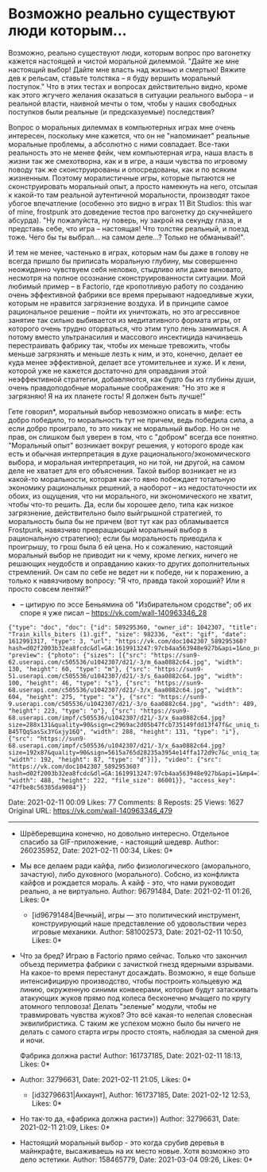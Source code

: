 # Возможно реально существуют люди которым...

Возможно, реально существуют люди, которым вопрос про вагонетку кажется настоящей и чистой моральной дилеммой. "Дайте же мне настоящий выбор! Дайте мне власть над жизнью и смертью! Вяжите дев к рельсам, ставьте толстяка – я буду вершить моральный поступок." Что в этих тестах и вопросах действительно видно, кроме как этого жгучего желания оказаться в ситуации реального выбора – и реальной власти, наивной мечты о том, чтобы у наших свободных поступков были реальные (и предсказуемые) последствия? 
 
Вопрос о моральных дилеммах в компьютерных играх мне очень интересен, поскольку мне кажется, что он не "напоминает" реальные моральные проблемы, а абсолютно с ними совпадает. Все-таки реальность это не менее фейк, чем компьютерная игра, наша власть в жизни так же смехотворна, как и в игре, а наши чувства по игровому поводу так же сконструированы и опосредованы, как и по всяким жизненным. Поэтому моралистичные игры, которые пытаются не сконструировать моральный опыт, а просто намекнуть на него, отсылая к какой-то там реальной аутентичной моральности, производят такое убогое впечатление (особенно это видно в играх 11 Bit Studios: this war of mine, frostpunk это доведение тестов про вагонетку до скучнейшего абсурда). "Ну пожалуйста, ну поверь, ну закрой на секунду глаза, и представь себе, что игра – настоящая! Что толстяк реальный, и поезд тоже. Чего бы ты выбрал... на самом деле...? Только не обманывай!". 
 
И тем не менее, частенько в играх, которым нам бы даже в голову не всегда пришло бы приписать моральную глубину, мы совершенно неожиданно чувствуем себя неловко, стыдливо или даже виновато, несмотря на полное осознание сконструированности ситуации. Мой любимый пример – в Factorio, где кропотливую работу по созданию очень эффективной фабрики все время прерывают надоедливые жуки, которым не нравится загрязнение воздуха. И в принципе самое рациональное решение – пойти их уничтожать, но это агрессивное занятие так сильно выбивается из медитативного формата игры, от которого очень трудно оторваться, что этим тупо лень заниматься. А потому вместо ультранасилия и массового инсектицида начинаешь перестраивать фабрику так, чтобы их меньше тревожить, чтобы меньше загрязнять и меньше лезть к ним, и это, конечно, делает ее куда менее эффективной, делает все утомительнее и хуже. И к лени, которой уже не кажется достаточно для оправдания этой неэффективной стратегии, добавляются, как будто бы из глубины души, очень правдоподобные моральные соображения: "Но это же я загрязняю! Я на их планете гость! Я должен быть лучше!" 
 
Гете говорил*, моральный выбор невозможно описать в мифе: есть добро победило, то моральность тут не причем, ведь победила сила, а если добро проиграло, то это никак не моральный выбор. Но он не прав, он слишком был уверен в том, что с "добром" всегда все понятно. "Моральный опыт" возникает вокруг решения, у которого вроде как есть и обычная интерпретация в духе рационального/экономического выбора, и моральная интерпретация, но ни той, ни другой, на самом деле не хватает для его объяснения. Такой выбор возникает не из какой-то моральности, которая как-то явно побеждает тотальную экономику рациональных решений, а наоборот – из недостаточности их обоих, из ощущения, что ни морального, ни экономического не хватит, чтобы что-то решить. Да, если бы хорошее дело, типа как низкое загрязнение, действительно было выйгрышной стратегией, то моральность была бы не причем (вот тут как раз обламывается Frostpunk, навязчиво превращающий моральный выбор в рациональную стратегию); если бы моральность приводила к проигрышу, то грош была б ей цена. Но к сожалению, настоящий моральный выбор не приводит ни к чему, кроме легких, ничего не решающих неудобств и оправданию каких-то других дополнительных стремлений. Он сам по себе не ведет ни к победе, ни к поражению, а только к навязчивому вопросу: "Я что, правда такой хороший? Или я просто совсем лентяй?" 
 
* – цитирую по эссе Беньямина об "Избирательном сродстве"; об их споре я уже писал – https://vk.com/wall-140963346_28

```
{"type": "doc", "doc": {"id": 589295360, "owner_id": 1042307, "title": "Train_kills_biters (1).gif", "size": 982336, "ext": "gif", "date": 1612991317, "type": 3, "url": "https://vk.com/doc1042307_589295360?hash=d02f2003b32ea8fcdc&dl=GA:1619913247:97cb4aa563948e927b&api=1&no_preview=1", "preview": {"photo": {"sizes": [{"src": "https://sun9-62.userapi.com/c505536/u1042307/d21/-3/m_6aa0882c64.jpg", "width": 130, "height": 60, "type": "m"}, {"src": "https://sun9-51.userapi.com/c505536/u1042307/d21/-3/s_6aa0882c64.jpg", "width": 100, "height": 46, "type": "s"}, {"src": "https://sun9-68.userapi.com/c505536/u1042307/d21/-3/x_6aa0882c64.jpg", "width": 604, "height": 275, "type": "x"}, {"src": "https://sun9-9.userapi.com/c505536/u1042307/d21/-3/o_6aa0882c64.jpg", "width": 489, "height": 223, "type": "o"}, {"src": "https://sun9-68.userapi.com/impf/c505536/u1042307/d21/-3/x_6aa0882c64.jpg?size=288x131&quality=90&sign=c2969ac2d05b47fcb735149fdd13f47f&c_uniq_tag=cG5Hl1JMm2HgVnDk7S9iUh-B45TQqSasSx3YGxjy16Q", "width": 288, "height": 131, "type": "i"}, {"src": "https://sun9-68.userapi.com/impf/c505536/u1042307/d21/-3/x_6aa0882c64.jpg?size=192x87&quality=90&sign=5615a765d28235a3954e14ffa172d9c7&c_uniq_tag=Bpgr0O2IxUGe9e5ZNM3sqGITy4FkwEyqn7dPZqeprzw", "width": 192, "height": 87, "type": "d"}]}, "video": {"src": "https://vk.com/doc1042307_589295360?hash=d02f2003b32ea8fcdc&dl=GA:1619913247:97cb4aa563948e927b&api=1&mp4=1", "width": 488, "height": 222, "file_size": 86001}}, "access_key": "47fbe8c56385da9084"}}
```

Date: 2021-02-11 00:09
Likes: 77
Comments: 8
Reposts: 25
Views: 1627
Original URL: https://vk.com/wall-140963346_479



--------------------

  * Шрёберевщина конечно, но довольно интересно. Отдельное спасибо за GIF-приложение, - настоящий шедевр.
    Author: 260235952, Date: 2021-02-11 00:34, Likes: 0*


  * Мы все делаем ради кайфа, либо физиологического (аморального, зачастую), либо духовного (морального). Собсно, из конфликта кайфов и рождается мораль. А кайф - это, что нами руководит реально, а не виртуально.
    Author: 96791484, Date: 2021-02-11 01:26, Likes: 0*

      * [id96791484|Вечный], игры — это политический инструмент, конструирующий наше представление об удовольствии через игровые механики.
        Author: 581002573, Date: 2021-02-11 10:50, Likes: 0*


  * Что за бред? Играю в Factorio прямо сейчас. Только что закончил объезд периметра фабрики с зачисткой гнезд ядерными взрывами. На какое-то время перестанут досаждать. Возможно, я еще больше интенсифицирую производство, чтобы построить кольцевую жд линию, окруженную синими конвеерами, которые будут затаскивать атакующих жуков прямо под колеса бесконечно мчащего по кругу атомного тепловоза!
    Делать "зеленые" модули, чтобы не травмировать чувства жуков? Это всё какая-то нелепая словесная эквилибристика. С таким же успехом можно было бы ничего не делать с самого старта игры просто стоять, наблюдая за сменой дня и ночи. 
    
    Фабрика должна расти!
    Author: 161737185, Date: 2021-02-11 18:13, Likes: 0*


  * 
    Author: 32796631, Date: 2021-02-11 21:05, Likes: 0*

      * [id32796631|Аккаунт],
        Author: 161737185, Date: 2021-02-12 12:53, Likes: 0*


  * Но так-то да, «фабрика должна расти»))
    Author: 32796631, Date: 2021-02-11 21:09, Likes: 0*


  * Настоящий моральный выбор - это когда срубив деревья в майнкрафте, высаживаешь на их место новые. Хотя возможно это дело эстетики.
    Author: 158465779, Date: 2021-03-04 09:26, Likes: 0*

